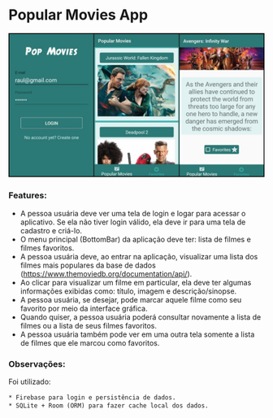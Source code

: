 # Popular Movies App

![Alt text](https://raw.githubusercontent.com/raulfmiranda/PopMovies/master/screenshots/all.jpg "PopMovies Screenshots")

### Features:

* A pessoa usuária deve ver uma tela de login e logar para acessar o aplicativo. Se ela não tiver login válido, ela deve ir para uma tela de cadastro e criá-lo.
* O menu principal (BottomBar) da aplicação deve ter: lista de filmes e filmes favoritos.
* A pessoa usuária deve, ao entrar na aplicação, visualizar uma lista dos filmes mais populares da base de dados (https://www.themoviedb.org/documentation/api/).
* Ao clicar para visualizar um filme em particular, ela deve ter algumas informações exibidas como: título, imagem e descrição/sinopse.
* A pessoa usuária, se desejar, pode marcar aquele filme como seu favorito por meio da interface gráfica.
* Quando quiser, a pessoa usuária poderá consultar novamente a lista de filmes ou a lista de seus filmes favoritos.
* A pessoa usuária também pode ver em uma outra tela somente a lista de filmes que ele marcou como favoritos.

### Observações:

Foi utilizado:

```
* Firebase para login e persistência de dados.
* SQLite + Room (ORM) para fazer cache local dos dados. 

```